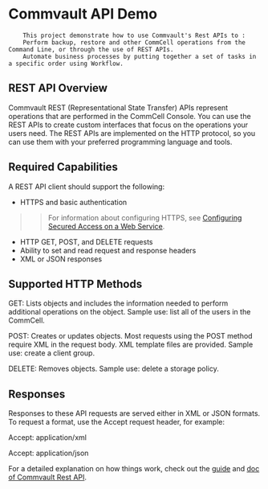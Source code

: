 # Commvault API Demo

		This project demonstrate how to use Commvault's Rest APIs to :
		Perform backup, restore and other CommCell operations from the Command Line, or through the use of REST APIs.
		Automate business processes by putting together a set of tasks in a specific order using Workflow.

## REST API Overview
Commvault REST (Representational State Transfer) APIs represent operations that are performed in the CommCell Console. You can use the REST APIs to create custom interfaces that focus on the operations your users need. The REST APIs are implemented on the HTTP protocol, so you can use them with your preferred programming language and tools.

## Required Capabilities

A REST API client should support the following:

* HTTPS and basic authentication
>> For information about configuring HTTPS, see [Configuring Secured Access on a Web Service](https://documentation.commvault.com/commvault/v11_sp20/article?p=119525.htm).

* HTTP GET, POST, and DELETE requests
* Ability to set and read request and response headers
* XML or JSON responses

## Supported HTTP Methods

GET: Lists objects and includes the information needed to perform additional operations on the object. Sample use: list all of the users in the CommCell.

POST: Creates or updates objects. Most requests using the POST method require XML in the request body. XML template files are provided. Sample use: create a client group.

DELETE: Removes objects. Sample use: delete a storage policy.

## Responses

Responses to these API requests are served either in XML or JSON formats. To request a format, use the Accept request header, for example:

Accept: application/xml

Accept: application/json

For a detailed explanation on how things work, check out the [guide](http://documentation.commvault.com/commvault/) and [doc of Commvault Rest API](https://api.commvault.com/?version=latest).
